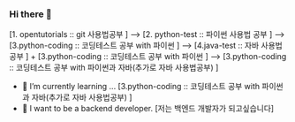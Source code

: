 ### Hi there 👋
[1. opentutorials :: git 사용법공부 ] --> [2. python-test :: 파이썬 사용법 공부 ] --> [3.python-coding :: 코딩테스트 공부 with 파이썬 ] --> [4.java-test :: 자바 사용법 공부 ] + [3.python-coding :: 코딩테스트 공부 with 파이썬 ] --> [3.python-coding :: 코딩테스트 공부 with 파이썬과 자바(추가로 자바 사용법공부) ]

- 🌱 I’m currently learning ... [3.python-coding :: 코딩테스트 공부 with 파이썬과 자바(추가로 자바 사용법공부) ]
- 💬 I want to be a backend developer. [저는 백엔드 개발자가 되고싶습니다]
<!--
**3baaa/3baaa** is a ✨ _special_ ✨ repository because its `README.md` (this file) appears on your GitHub profile.

Here are some ideas to get you started:

- 🔭 I’m currently working on ...
- 🌱 I’m currently learning ... 
- 👯 I’m looking to collaborate on ...
- 🤔 I’m looking for help with ...
- 💬 Ask me about ...
- 📫 How to reach me: ...
- 😄 Pronouns: ...
- ⚡ Fun fact: ...
-->
